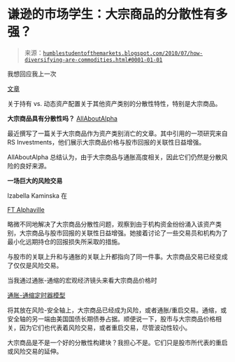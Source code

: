 <!--yml

类别：未分类

日期：2024-05-18 04:43:28

-->

# 谦逊的市场学生：大宗商品的分散性有多强？

> 来源：[`humblestudentofthemarkets.blogspot.com/2010/07/how-diversifying-are-commodities.html#0001-01-01`](https://humblestudentofthemarkets.blogspot.com/2010/07/how-diversifying-are-commodities.html#0001-01-01)

我想回应我上一次

[文章](http://humblestudentofthemarkets.blogspot.com/2010/07/how-to-cope-in-low-return-environment.html)

关于持有 vs. 动态资产配置关于其他资产类别的分散性特性，特别是大宗商品。

**大宗商品具有分散性吗？** [AllAboutAlpha](http://allaboutalpha.com/blog/2010/07/14/recent-evolution-of-commodities-markets-raises-new-questions-about-the-asset-class/)

最近撰写了一篇关于大宗商品作为资产类别消亡的文章。其中引用的一项研究来自 RS Investments，他们展示大宗商品价格与股市回报的关联性日益增强。

AllAboutAlpha 总结认为，由于大宗商品与通胀高度相关，因此它们仍然是分散风险的良好来源。

**一场巨大的风险交易**

Izabella Kaminska 在

[FT Alphaville](http://ftalphaville.ft.com/blog/2010/07/15/287061/the-end-of-diversification/)

略微不同地解决了大宗商品分散性问题，观察到由于机构资金纷纷涌入该资产类别，大宗商品与股市回报的关联性日益增强。她接着讨论了一些交易员和机构为了最小化远期持仓的回报损失所采取的措施。

与股市的关联上升和与通胀的关联上升都指向了同一件事。大宗商品交易已经变成了仅仅是风险交易。

当我通过通胀-通缩的宏观经济镜头来看大宗商品价格时

[通胀-通缩定时器模型](http://www.qwestfunds.com/publications/newsletters_pdf/newsletter_november_2009.pdf)

将其放在风险-安全轴上，大宗商品已经成为风险，或者通胀/重启交易。通缩，或安全轴的另一端由美国国债长期债券占据。顺便说一下，股市与大宗商品价格相关，因为它们也代表着风险交易，或者重启交易，尽管波动性较小。

大宗商品是不是一个好的分散性构建块？我担心不是。它们只是股市所代表的重启或风险交易的延伸。
